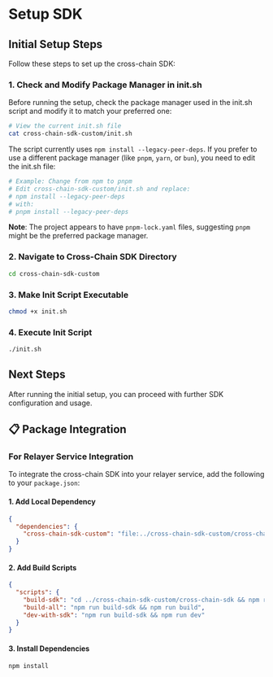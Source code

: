 # Setup SDK

## Initial Setup Steps

Follow these steps to set up the cross-chain SDK:

### 1. Check and Modify Package Manager in init.sh

Before running the setup, check the package manager used in the init.sh script and modify it to match your preferred one:

```bash
# View the current init.sh file
cat cross-chain-sdk-custom/init.sh
```

The script currently uses `npm install --legacy-peer-deps`. If you prefer to use a different package manager (like `pnpm`, `yarn`, or `bun`), you need to edit the init.sh file:

```bash
# Example: Change from npm to pnpm
# Edit cross-chain-sdk-custom/init.sh and replace:
# npm install --legacy-peer-deps
# with:
# pnpm install --legacy-peer-deps
```

**Note**: The project appears to have `pnpm-lock.yaml` files, suggesting `pnpm` might be the preferred package manager.

### 2. Navigate to Cross-Chain SDK Directory
```bash
cd cross-chain-sdk-custom
```

### 3. Make Init Script Executable
```bash
chmod +x init.sh
```

### 4. Execute Init Script
```bash
./init.sh
```

## Next Steps

After running the initial setup, you can proceed with further SDK configuration and usage.

## 📋 Package Integration

### For Relayer Service Integration

To integrate the cross-chain SDK into your relayer service, add the following to your `package.json`:

#### 1. Add Local Dependency
```json
{
  "dependencies": {
    "cross-chain-sdk-custom": "file:../cross-chain-sdk-custom/cross-chain-sdk"
  }
}
```

#### 2. Add Build Scripts
```json
{
  "scripts": {
    "build-sdk": "cd ../cross-chain-sdk-custom/cross-chain-sdk && npm run build",
    "build-all": "npm run build-sdk && npm run build",
    "dev-with-sdk": "npm run build-sdk && npm run dev"
  }
}
```

#### 3. Install Dependencies
```bash
npm install
```


